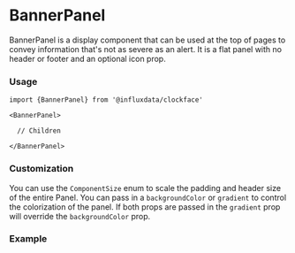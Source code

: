 # BannerPanel

BannerPanel is a display component that can be used at the top of pages to convey information that's not as severe as an alert. It is a flat panel with no header or footer and an optional icon prop.

### Usage
```tsx
import {BannerPanel} from '@influxdata/clockface'

<BannerPanel>

  // Children

</BannerPanel>
```

### Customization

You can use the `ComponentSize` enum to scale the padding and header size of the entire Panel. You can pass in a `backgroundColor` or `gradient` to control the colorization of the panel. If both props are passed in the `gradient` prop will override the `backgroundColor` prop.

### Example
<!-- STORY -->


<!-- STORY HIDE START -->

<!-- STORY HIDE END -->

<!-- PROPS -->
